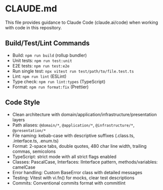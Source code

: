 # CLAUDE.md

This file provides guidance to Claude Code (claude.ai/code) when working with code in this repository.

## Build/Test/Lint Commands
- Build: `npm run build` (rollup bundler)
- Unit tests: `npm run test:unit`
- E2E tests: `npm run test:e2e`  
- Run single test: `npx vitest run test/path/to/file.test.ts`
- Lint: `npm run lint` (ESLint)
- Type check: `npm run lint:types` (TypeScript)
- Format: `npm run format:fix` (Prettier)

## Code Style
- Clean architecture with domain/application/infrastructure/presentation layers
- Path aliases: `@domain/*`, `@application/*`, `@infrastructure/*`, `@presentation/*`
- File naming: kebab-case with descriptive suffixes (.class.ts, .interface.ts, .enum.ts)
- Format: 2-space tabs, double quotes, 480 char line width, trailing commas, semicolons
- TypeScript: strict mode with all strict flags enabled
- Classes: PascalCase, Interfaces: IInterface pattern, methods/variables: camelCase
- Error handling: Custom BaseError class with detailed messages
- Testing: Vitest with vi.fn() for mocks, clear test descriptions
- Commits: Conventional commits format with commitlint